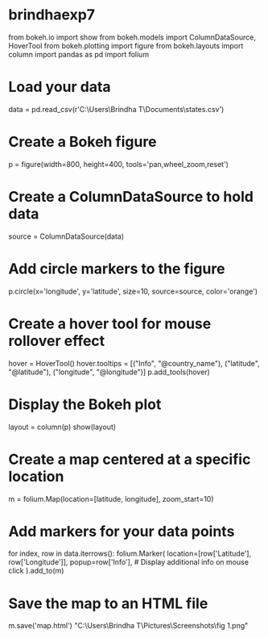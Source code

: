 # brindhaexp7
from bokeh.io import show
from bokeh.models import ColumnDataSource, HoverTool
from bokeh.plotting import figure
from bokeh.layouts import column
import pandas as pd
import folium
# Load your data
data = pd.read_csv(r'C:\Users\Brindha T\Documents\states.csv')
# Create a Bokeh figure
p = figure(width=800, height=400, tools='pan,wheel_zoom,reset')
# Create a ColumnDataSource to hold data
source = ColumnDataSource(data)
# Add circle markers to the figure
p.circle(x='longitude', y='latitude', size=10, source=source, color='orange')
# Create a hover tool for mouse rollover effect
hover = HoverTool()
hover.tooltips = [("Info", "@country_name"), ("latitude", "@latitude"), ("longitude", "@longitude")]
p.add_tools(hover)
# Display the Bokeh plot
layout = column(p)
show(layout)
# Create a map centered at a specific location
m = folium.Map(location=[latitude, longitude], zoom_start=10)
# Add markers for your data points
for index, row in data.iterrows():
    folium.Marker(
location=[row['Latitude'], row['Longitude']],
        popup=row['Info'],  # Display additional info on mouse click
    ).add_to(m)
# Save the map to an HTML file
m.save('map.html')
"C:\Users\Brindha T\Pictures\Screenshots\fig 1.png"
